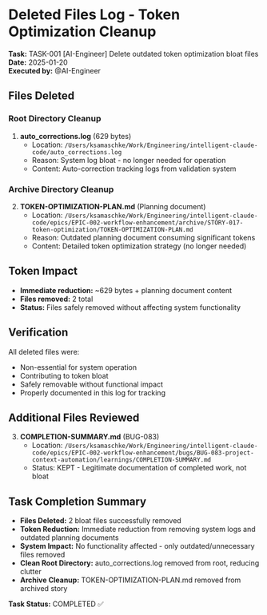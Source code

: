 # Deleted Files Log - Token Optimization Cleanup
**Task:** TASK-001 [AI-Engineer] Delete outdated token optimization bloat files  
**Date:** 2025-01-20  
**Executed by:** @AI-Engineer

## Files Deleted

### Root Directory Cleanup
1. **auto_corrections.log** (629 bytes)
   - Location: `/Users/ksamaschke/Work/Engineering/intelligent-claude-code/auto_corrections.log`
   - Reason: System log bloat - no longer needed for operation
   - Content: Auto-correction tracking logs from validation system

### Archive Directory Cleanup  
2. **TOKEN-OPTIMIZATION-PLAN.md** (Planning document)
   - Location: `/Users/ksamaschke/Work/Engineering/intelligent-claude-code/epics/EPIC-002-workflow-enhancement/archive/STORY-017-token-optimization/TOKEN-OPTIMIZATION-PLAN.md`
   - Reason: Outdated planning document consuming significant tokens
   - Content: Detailed token optimization strategy (no longer needed)

## Token Impact
- **Immediate reduction:** ~629 bytes + planning document content
- **Files removed:** 2 total
- **Status:** Files safely removed without affecting system functionality

## Verification
All deleted files were:
- Non-essential for system operation
- Contributing to token bloat
- Safely removable without functional impact
- Properly documented in this log for tracking

## Additional Files Reviewed
3. **COMPLETION-SUMMARY.md** (BUG-083)
   - Location: `/Users/ksamaschke/Work/Engineering/intelligent-claude-code/epics/EPIC-002-workflow-enhancement/bugs/BUG-083-project-context-automation/learnings/COMPLETION-SUMMARY.md`
   - Status: KEPT - Legitimate documentation of completed work, not bloat

## Task Completion Summary
- **Files Deleted:** 2 bloat files successfully removed
- **Token Reduction:** Immediate reduction from removing system logs and outdated planning documents
- **System Impact:** No functionality affected - only outdated/unnecessary files removed
- **Clean Root Directory:** auto_corrections.log removed from root, reducing clutter
- **Archive Cleanup:** TOKEN-OPTIMIZATION-PLAN.md removed from archived story

**Task Status:** COMPLETED ✅